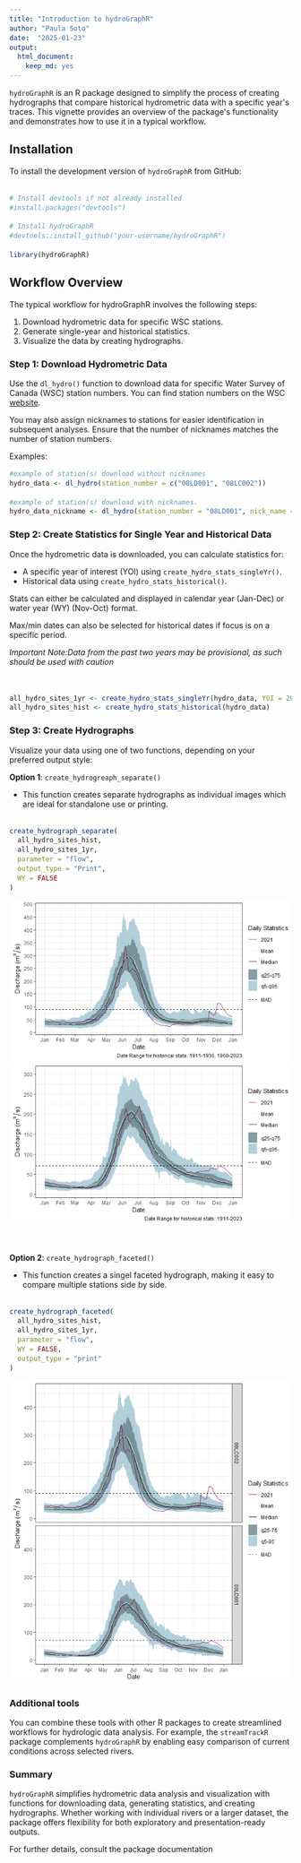 ```yaml
---
title: "Introduction to hydroGraphR"
author: "Paula Soto"
date:  "2025-01-23"
output: 
  html_document:
    keep_md: yes
---
```





`hydroGraphR` is an R package designed to simplify the process of creating hydrographs that compare historical hydrometric data with a specific year's traces. This vignette provides an overview of the package's functionality and demonstrates how to use it in a typical workflow.

## Installation

To install the development version of `hydroGraphR` from GitHub:



``` r

# Install devtools if not already installed
#install.packages("devtools")

# Install hydroGraphR
#devtools::install_github("your-username/hydroGraphR")

library(hydroGraphR)

```

## Workflow Overview

The typical workflow for hydroGraphR involves the following steps:

1. Download hydrometric data for specific WSC stations.
2. Generate single-year and historical statistics.
3. Visualize the data by creating hydrographs.

### Step 1: Download Hydrometric Data

Use the `dl_hydro()` function to download data for specific Water Survey of Canada (WSC) station numbers. You can find station numbers on the WSC [website](https://wateroffice.ec.gc.ca/search/real_time_e.html). 

You may also assign nicknames to stations for easier identification in subsequent analyses. Ensure that the number of nicknames matches the number of station numbers. 

Examples:


``` r
#example of station(s) download without nicknames
hydro_data <- dl_hydro(station_number = c("08LD001", "08LC002"))

#example of station(s) download with nicknames. 
hydro_data_nickname <- dl_hydro(station_number = "08LD001", nick_name = "Adams River")
```

### Step 2: Create Statistics for Single Year and Historical Data

Once the hydrometric data is downloaded, you can calculate statistics for: 

- A specific year of interest (YOI) using `create_hydro_stats_singleYr()`.
- Historical data using `create_hydro_stats_historical()`. 

Stats can either be calculated and displayed in calendar year (Jan-Dec) or water year (WY) (Nov-Oct) format.

Max/min dates can also be selected for historical dates if focus is on a specific period. 

*Important Note:Data from the past two years may be provisional, as such should be used with caution*
<br><br><br>



``` r
all_hydro_sites_1yr <- create_hydro_stats_singleYr(hydro_data, YOI = 2021, WY = FALSE) # Calendar year
all_hydro_sites_hist <- create_hydro_stats_historical(hydro_data)

```

### Step 3: Create  Hydrographs

Visualize your data using one of two functions, depending on your preferred output style:

**Option 1**: `create_hydrogreaph_separate()`

- This function creates separate hydrographs as individual images which are ideal for standalone use or printing. 


``` r

create_hydrograph_separate(
  all_hydro_sites_hist,
  all_hydro_sites_1yr,
  parameter = "flow",
  output_type = "Print",
  WY = FALSE
)
```

![](README_files/figure-html/hydrographsep-1.png)<!-- -->![](README_files/figure-html/hydrographsep-2.png)<!-- -->
<br><br><br>

**Option 2**: `create_hydrograph_faceted()`

- This function creates a singel faceted hydrograph, making it easy to compare multiple stations side by side. 



``` r

create_hydrograph_faceted(
  all_hydro_sites_hist,
  all_hydro_sites_1yr,
  parameter = "flow",
  WY = FALSE,
  output_type = "print"
)
```

![](README_files/figure-html/hydrofacet-1.png)<!-- -->



### Additional tools

You can combine these tools with other R packages to create streamlined workflows for hydrologic data analysis. For example, the `streamTrackR` package complements `hydroGraphR` by enabling easy comparison of current conditions across selected rivers.


### Summary

`hydroGraphR` simplifies hydrometric data analysis and visualization with functions for downloading data, generating statistics, and creating hydrographs. Whether working with individual rivers or a larger dataset, the package offers flexibility for both exploratory and presentation-ready outputs.

For further details, consult the package documentation
